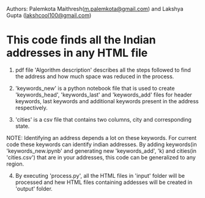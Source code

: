 
Authors: 
Palemkota Maithresh(m.palemkota@gmail.com)
and 
Lakshya Gupta (lakshcool100@gmail.com)


# This code finds all the Indian addresses in any HTML file

1) pdf file 'Algorithm description' describes all the steps followed to find the address and how much space was reduced in the process.

2) 'keywords_new' is a python notebook file that is used to create 'keywords_head', 'keywords_last' and 'keywords_add' files
   for header keywords, last keywords and additional keywords present in the address respectively.

3) 'cities' is a csv file that contains two columns, city and corresponding state.

NOTE: Identifying an address depends a lot on these keywords. For current code these keywords can identify indian addresses. By adding 
      keywords(in 'keywords_new.ipynb' and generating new 'keywords_add', 'k) and cities(in 'cities.csv') that are in your addresses, this code can be generalized to any
      region.

4) By executing 'process.py', all the HTML files in 'input' folder will be processed and hew HTML files containing addesses will be created in 'output' folder.
